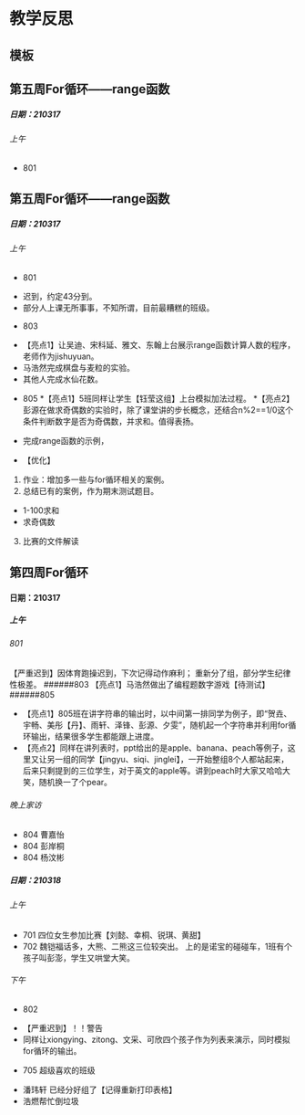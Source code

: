 # 教学反思
## 模板
## 第五周For循环——range函数
##### 日期：210317
###### 上午
- 801

## 第五周For循环——range函数
##### 日期：210317
###### 上午
- 801
* 迟到，约定43分到。
* 部分人上课无所事事，不知所谓，目前最糟糕的班级。
- 803
* 【亮点1】让吴迪、宋科延、雅文、东翰上台展示range函数计算人数的程序，老师作为jishuyuan。
* 马浩然完成棋盘与麦粒的实验。
* 其他人完成水仙花数。

- 805
*【亮点1】5班同样让学生【钰莹这组】上台模拟加法过程。
*【亮点2】彭源在做求奇偶数的实验时，除了课堂讲的步长概念，还结合n%2==1/0这个条件判断数字是否为奇偶数，并求和。值得表扬。
* 完成range函数的示例，
- 【优化】
1. 作业：增加多一些与for循环相关的案例。
2. 总结已有的案例，作为期末测试题目。
* 1-100求和
* 求奇偶数
3. 比赛的文件解读

## 第四周For循环
#### 日期：210317
##### 上午
###### 801
【严重迟到】因体育跑操迟到，下次记得动作麻利；
重新分了组，部分学生纪律性极差。
######803
【亮点1】马浩然做出了编程题数字游戏【待测试】
######805
* 【亮点1】805班在讲字符串的输出时，以中间第一排同学为例子，即“贺垚、宇畅、美彤【丹】、雨轩、泽锋、彭源、夕雯”，随机起一个字符串并利用for循环输出，结果很多学生都能跟上进度。
* 【亮点2】同样在讲列表时，ppt给出的是apple、banana、peach等例子，这里又让另一组的同学【jingyu、siqi、jinglei】，一开始整组8个人都站起来，后来只剩提到的三位学生，对于英文的apple等。讲到peach时大家又哈哈大笑，随机换一了个pear。

###### 晚上家访
* 804 曹嘉怡
* 804 彭岸桐
* 804 杨汶彬

##### 日期：210318
###### 上午
- 701
四位女生参加比赛【刘懿、幸桐、锐琪、黄甜】
- 702
魏铠福话多，大熊、二熊这三位较突出。
上的是诺宝的碰碰车，1班有个孩子叫彭澎，学生又哄堂大笑。

###### 下午
- 802
* 【严重迟到】！！警告
* 同样让xiongying、zitong、文采、可欣四个孩子作为列表来演示，同时模拟for循环的输出。
- 705 超级喜欢的班级
* 潘玮轩 已经分好组了【记得重新打印表格】
* 浩燃帮忙倒垃圾
